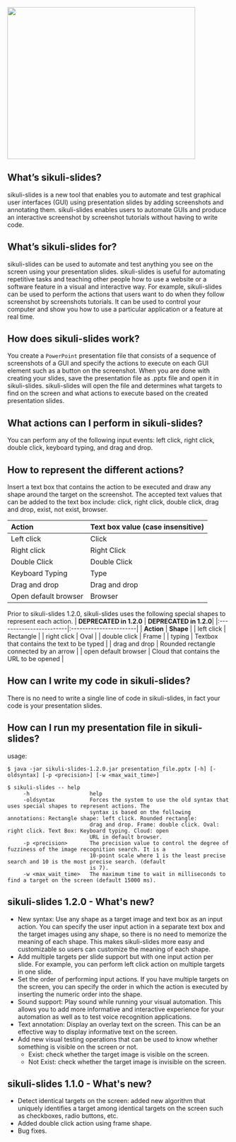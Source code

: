 <a href='http://www.youtube.com/watch?feature=player_embedded&v=22yNhSgplDg' target='_blank'><img src='http://img.youtube.com/vi/22yNhSgplDg/0.jpg' width='425' height=344 /></a>

## What’s sikuli-slides? ##

sikuli-slides is a new tool that enables you to automate and test graphical user interfaces (GUI) using presentation slides by adding screenshots and annotating them. sikuli-slides enables users to automate GUIs and produce an interactive screenshot by screenshot tutorials without having to write code.

## What’s sikuli-slides for? ##

sikuli-slides can be used to automate and test anything you see on the screen using your presentation slides. sikuli-slides is useful for automating repetitive tasks and teaching other people how to use a website or a software feature in a visual and interactive way. For example, sikuli-slides can be used to perform the actions that users want to do when they follow screenshot by screenshots tutorials. It can be used to control your computer and show you how to use a particular application or a feature at real time.

## How does sikuli-slides work? ##

You create a `PowerPoint` presentation file that consists of a sequence of screenshots of a GUI and specify the actions to execute on each GUI element such as a button on the screenshot. When you are done with creating your slides, save the presentation file as .pptx file and open it in sikuli-slides. sikuli-slides will open the file and determines what targets to find on the screen and what actions to execute based on the created presentation slides.

## What actions can I perform in sikuli-slides? ##

You can perform any of the following input events: left click, right click, double click, keyboard typing, and drag and drop.

## How to represent the different actions? ##
Insert a text box that contains the action to be executed and draw any shape around the target on the screenshot. The accepted text values that can be added to the text box include: click, right click, double click, drag and drop, exist, not exist, browser.

| **Action** | **Text box value (case insensitive)** |
|:-----------|:--------------------------------------|
| Left click	| Click |
| Right click	| Right Click |
| Double Click	| Double Click |
| Keyboard Typing	| Type |
| Drag and drop | Drag and drop |
| Open default browser	| Browser |

Prior to sikuli-slides 1.2.0, sikuli-slides uses the following special shapes to represent each action.
| **DEPRECATED in 1.2.0** | **DEPRECATED in 1.2.0**|
|:------------------------|:-----------------------|
| **Action** | **Shape** |
| left click	| Rectangle |
| right click	| Oval |
| double click	| Frame |
| typing	| Textbox that contains the text to be typed |
| drag and drop | Rounded rectangle connected by an arrow |
| open default browser	| Cloud that contains the URL to be opened |

## How can I write my code in sikuli-slides? ##

There is no need to write a single line of code in sikuli-slides, in fact your code is your presentation slides.

## How can I run my presentation file in sikuli-slides? ##

usage:
```
$ java -jar sikuli-slides-1.2.0.jar presentation_file.pptx [-h] [-oldsyntax] [-p <precision>] [-w <max_wait_time>]
```
```
$ sikuli-slides -- help
     -h                   help
     -oldsyntax           Forces the system to use the old syntax that uses special shapes to represent actions. The
                          syntax is based on the following annotations: Rectangle shape: left click. Rounded rectangle:
                          drag and drop. Frame: double click. Oval: right click. Text Box: Keyboard typing. Cloud: open
                          URL in default browser.
     -p <precision>       The precision value to control the degree of fuzziness of the image recognition search. It is a
                          10-point scale where 1 is the least precise search and 10 is the most precise search. (default
                          is 7).
     -w <max_wait_time>   The maximum time to wait in milliseconds to find a target on the screen (default 15000 ms).
```

## sikuli-slides 1.2.0 - What's new? ##
  * New syntax: Use any shape as a target image and text box as an input action. You can specify the user input action in a separate text box and the target images using any shape, so there is no need to memorize the meaning of each shape. This makes sikuli-slides more easy and customizable so users can customize the meaning of each shape.
  * Add multiple targets per slide support but with one input action per slide. For example, you can perform left click action on multiple targets in one slide.
  * Set the order of performing input actions. If you have multiple targets on the screen, you can specify the order in which the action is executed by inserting the numeric order into the shape.
  * Sound support: Play sound while running your visual automation. This allows you to add more informative and interactive experience for your automation as well as to test voice recognition applications.
  * Text annotation: Display an overlay text on the screen. This can be an effective way to display informative text on the screen.
  * Add new visual testing operations that can be used to know whether something is visible on the screen or not.
    * Exist: check whether the target image is visible on the screen.
    * Not Exist: check whether the target image is invisible on the screen.


## sikuli-slides 1.1.0 - What's new? ##
  * Detect identical targets on the screen: added new algorithm that uniquely identifies a target among identical targets on the screen such as checkboxes, radio buttons, etc.
  * Added double click action using frame shape.
  * Bug fixes.